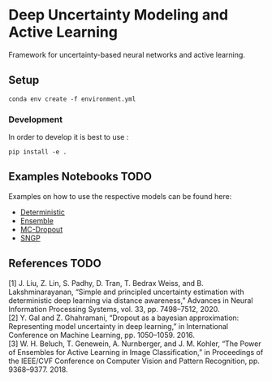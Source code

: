# Deep Uncertainty Modeling and Active Learning

Framework for uncertainty-based neural networks and active learning.

## Setup
```
conda env create -f environment.yml
```

### Development
In order to develop it is best to use :
```
pip install -e .
```


## Examples Notebooks TODO
Examples on how to use the respective models can be found here:
- [Deterministic](experiments/notebooks/2D-Examples/deterministic.ipynb)
- [Ensemble](experiments/notebooks/2D-Examples/ensemble.ipynb)
- [MC-Dropout](experiments/notebooks/2D-Examples/mc-dropout.ipynb)
- [SNGP](experiments/notebooks/2D-Examples/sngp.ipynb)


## References TODO
[1] J. Liu, Z. Lin, S. Padhy, D. Tran, T. Bedrax Weiss, and B. Lakshminarayanan, “Simple and principled uncertainty estimation with deterministic deep learning via distance awareness,” Advances in Neural Information Processing Systems, vol. 33, pp. 7498–7512, 2020.  
[2] Y. Gal and Z. Ghahramani, “Dropout as a bayesian approximation: Representing model uncertainty in deep learning,” in International Conference on Machine Learning, pp. 1050–1059. 2016.  
[3] W. H. Beluch, T. Genewein, A. Nurnberger, and J. M. Kohler, “The Power of Ensembles for Active Learning in Image Classification,” in Proceedings of the IEEE/CVF Conference on Computer Vision and Pattern Recognition, pp. 9368–9377. 2018.  